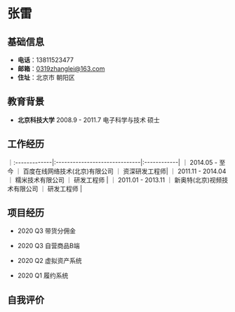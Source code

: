 # 张雷

## 基础信息
- **电话**：13811523477
- **邮箱**：0319zhanglei@163.com
- **住址**：北京市 朝阳区

## 教育背景
- **北京科技大学**   2008.9 - 2011.7   电子科学与技术   硕士

## 工作经历
｜:-------------|:------------------------------|:------------|
｜ 2014.05 - 至今 ｜ 百度在线网络技术(北京)有限公司 ｜ 资深研发工程师|
｜ 2011.11 - 2014.04 ｜ 糯米技术有限公司 ｜ 研发工程师 |
｜ 2011.01 - 2013.11 ｜ 新奥特(北京)视频技术有限公司 ｜ 研发工程师 |


## 项目经历
- 2020 Q3  带货分佣金

- 2020 Q3  自营商品B端  

- 2020 Q2  虚拟资产系统

- 2020 Q1  履约系统


## 自我评价
